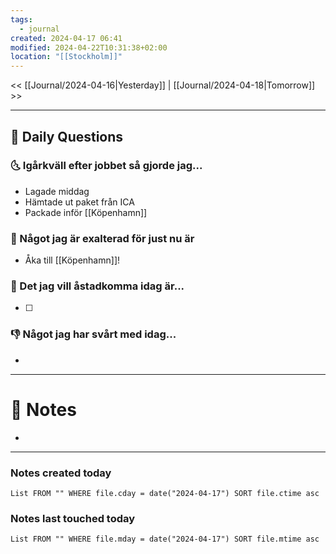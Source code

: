 ```yaml
---
tags:
  - journal
created: 2024-04-17 06:41
modified: 2024-04-22T10:31:38+02:00
location: "[[Stockholm]]"
---
```


<< [[Journal/2024-04-16|Yesterday]] | [[Journal/2024-04-18|Tomorrow]] >>

---
## 📅 Daily Questions
### 🌜 Igårkväll efter jobbet så gjorde jag...
- Lagade middag
- Hämtade ut paket från ICA
- Packade inför [[Köpenhamn]]

### 🙌 Något jag är exalterad för just nu är
- Åka till [[Köpenhamn]]!

### 🚀 Det jag vill åstadkomma idag är...
- [ ] 

### 👎 Något jag har svårt med idag...
- 

---
# 📝 Notes
- 
---
### Notes created today
```dataview
List FROM "" WHERE file.cday = date("2024-04-17") SORT file.ctime asc
```
### Notes last touched today
```dataview
List FROM "" WHERE file.mday = date("2024-04-17") SORT file.mtime asc
```